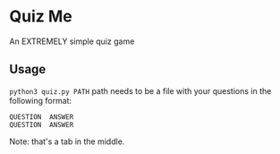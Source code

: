 # Quiz Me
An EXTREMELY simple quiz game
## Usage
`python3 quiz.py PATH`
path needs to be a file with your questions in the following format:
```
QUESTION  ANSWER
QUESTION  ANSWER
```
Note: that's a tab in the middle.
